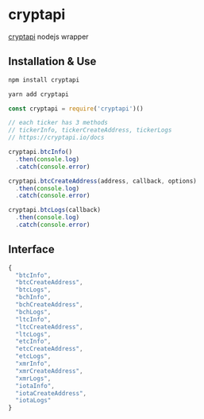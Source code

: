 # cryptapi

[cryptapi](https://cryptapi.io/docs) nodejs wrapper

## Installation & Use

```bash
npm install cryptapi
```

```bash
yarn add cryptapi
```

```js
const cryptapi = require('cryptapi')()

// each ticker has 3 methods
// tickerInfo, tickerCreateAddress, tickerLogs
// https://cryptapi.io/docs

cryptapi.btcInfo()
  .then(console.log)
  .catch(console.error)

cryptapi.btcCreateAddress(address, callback, options)
  .then(console.log)
  .catch(console.error)

cryptapi.btcLogs(callback)
  .then(console.log)
  .catch(console.error)
```

## Interface

```js
{
  "btcInfo",
  "btcCreateAddress",
  "btcLogs",
  "bchInfo",
  "bchCreateAddress",
  "bchLogs",
  "ltcInfo",
  "ltcCreateAddress",
  "ltcLogs",
  "etcInfo",
  "etcCreateAddress",
  "etcLogs",
  "xmrInfo",
  "xmrCreateAddress",
  "xmrLogs",
  "iotaInfo",
  "iotaCreateAddress",
  "iotaLogs"
}
```
